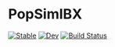 # PopSimIBX

[![Stable](https://img.shields.io/badge/docs-stable-blue.svg)](https://ArndtLab.github.io/PopSimIBX.jl/stable/)
[![Dev](https://img.shields.io/badge/docs-dev-blue.svg)](https://ArndtLab.github.io/PopSimIBX.jl/dev/)
[![Build Status](https://github.com/ArndtLab/PopSimIBX.jl/actions/workflows/CI.yml/badge.svg?branch=main)](https://github.com/ArndtLab/PopSimIBX.jl/actions/workflows/CI.yml?query=branch%3Amain)
